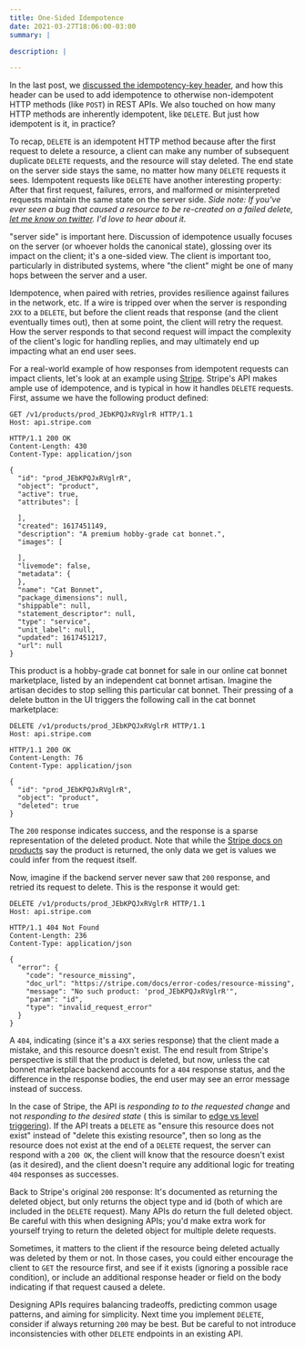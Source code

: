 ```yaml
---
title: One-Sided Idempotence
date: 2021-03-27T18:06:00-03:00
summary: |

description: |

---
```


In the last post, we [discussed the idempotency-key header][idemkey], and how this header can be used to add
idempotence to otherwise non-idempotent HTTP methods (like `POST`) in REST APIs. We also touched on how many
HTTP methods are inherently idempotent, like `DELETE`. But just how idempotent is it, in practice?

To recap, `DELETE` is an idempotent HTTP method because after the first request to delete a resource, a client
can make any number of subsequent duplicate `DELETE` requests, and the resource will stay deleted. The end state
on the server side stays the same, no matter how many `DELETE` requests it sees. Idempotent requests like `DELETE`
have another interesting property: After that first request, failures, errors, and malformed or misinterpreted
requests maintain the same state on the server side. *Side note: If you've ever seen a bug that caused a resource
to be re-created on a failed delete, [let me know on twitter][jamestwitter]. I'd love to hear about it.*

"server side" is important here. Discussion of idempotence usually focuses on the server (or whoever holds the
canonical state), glossing over its impact on the client; it's a one-sided view. The client is important too,
particularly in distributed systems, where "the client" might be one of many hops between the server and a user. 

Idempotence, when paired with retries, provides resilience against failures in the network, etc. If a wire is tripped
over when the server is responding `2XX` to a `DELETE`, but before the client reads that response (and the client
eventually times out), then at some point, the client will retry the request. How the server responds to that
second request will impact the complexity of the client's logic for handling replies, and may ultimately end up
impacting what an end user sees.

For a real-world example of how responses from idempotent requests can impact clients, let's look at an example using
[Stripe][stripe]. Stripe's API makes ample use of idempotence, and is typical in how it handles `DELETE` requests. First,
assume we have the following product defined:

```http
GET /v1/products/prod_JEbKPQJxRVglrR HTTP/1.1
Host: api.stripe.com
```
```http
HTTP/1.1 200 OK
Content-Length: 430
Content-Type: application/json

{
  "id": "prod_JEbKPQJxRVglrR",
  "object": "product",
  "active": true,
  "attributes": [

  ],
  "created": 1617451149,
  "description": "A premium hobby-grade cat bonnet.",
  "images": [

  ],
  "livemode": false,
  "metadata": {
  },
  "name": "Cat Bonnet",
  "package_dimensions": null,
  "shippable": null,
  "statement_descriptor": null,
  "type": "service",
  "unit_label": null,
  "updated": 1617451217,
  "url": null
}
```

This product is a hobby-grade cat bonnet for sale in our online cat bonnet marketplace, listed by an independent
cat bonnet artisan. Imagine the artisan decides to stop selling this particular cat bonnet. Their pressing of a
delete button in the UI triggers the following call in the cat bonnet marketplace:

```http
DELETE /v1/products/prod_JEbKPQJxRVglrR HTTP/1.1
Host: api.stripe.com
```
```http
HTTP/1.1 200 OK
Content-Length: 76
Content-Type: application/json

{
  "id": "prod_JEbKPQJxRVglrR",
  "object": "product",
  "deleted": true
}
```

The `200` response indicates success, and the response is a sparse representation of the deleted product.
Note that while the [Stripe docs on products][stripeprod] say the product is returned, the only data we
get is values we could infer from the request itself.

Now, imagine if the backend server never saw that `200` response, and retried its request to delete. This
is the response it would get:

```http
DELETE /v1/products/prod_JEbKPQJxRVglrR HTTP/1.1
Host: api.stripe.com
```
```http
HTTP/1.1 404 Not Found
Content-Length: 236
Content-Type: application/json

{
  "error": {
    "code": "resource_missing",
    "doc_url": "https://stripe.com/docs/error-codes/resource-missing",
    "message": "No such product: 'prod_JEbKPQJxRVglrR'",
    "param": "id",
    "type": "invalid_request_error"
  }
}
```

A `404`, indicating (since it's a `4XX` series response) that the client made a mistake, and this resource
doesn't exist. The end result from Stripe's perspective is still that the product is deleted, but now, unless
the cat bonnet marketplace backend accounts for a `404` response status, and the difference in the response
bodies, the end user may see an error message instead of success.

In the case of Stripe, the API is *responding to to the requested change* and not *responding to the desired state* (
this is similar to [edge vs level triggering](edgevlevel)). If the API treats a `DELETE` as "ensure this resource does
not exist" instead of "delete this existing resource", then so long as the resource does not exist at the end of a `DELETE`
request, the server can respond with a `200 OK`, the client will know that the resource doesn't exist (as it desired),
and the client doesn't require any additional logic for treating `404` responses as successes.

Back to Stripe's original `200` response: It's documented as returning the deleted object, but only returns the object type
and id (both of which are included in the `DELETE` request). Many APIs do return the full deleted object. Be careful with
this when designing APIs; you'd make extra work for yourself trying to return the deleted object for multiple delete requests.

Sometimes, it matters to the client if the resource being deleted actually was deleted by them or not. In those cases, 
you could either encourage the client to `GET` the resource first, and see if it exists (ignoring a possible race condition),
or include an additional response header or field on the body indicating if that request caused a delete.

Designing APIs requires balancing tradeoffs, predicting common usage patterns, and aiming for simplicity. Next time you
implement `DELETE`, consider if always returning `200` may be best. But be careful to not introduce inconsistencies with other
`DELETE` endpoints in an existing API.

[idemkey]: https://repl.ca/what-is-the-idempotency-key-header/ "What is the Idempotency-Key Header?"
[jamestwitter]: https://twitter.com/jrbowes "James' twitter account"
[stripe]: https://stripe.com "Stripe homepage"
[stripeprod]: https://stripe.com/docs/api/products/delete "Stripe API docs on product deletion"
[edgevlevel]: https://link.medium.com/zWGns5U69eb "Level Triggering and Reconciliation in Kubernetes"
